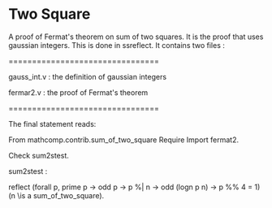 # Two Square

A proof of Fermat's theorem on sum of two squares.
It is the proof that uses gaussian integers. This is done in ssreflect.
It contains two files :

================================

gauss_int.v : the definition of gaussian integers

fermar2.v : the proof of Fermat's theorem

================================

The final statement reads:

From mathcomp.contrib.sum_of_two_square
Require Import fermat2.

Check sum2stest.

sum2stest :

  reflect
  (forall p,  prime p -> odd p -> p %| n -> odd (logn p n) -> p %% 4 = 1)
  (n \is a sum_of_two_square).
